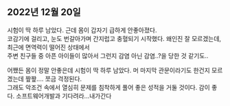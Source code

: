 ## **2022년 12월 20일**

시험이 딱 하루 남았다. 근데 몸이 갑자기 급하게 안좋아졌다.  
코감기에 걸리고, 눈도 번갈아가며 간지럽고 충혈되기 시작했다. 왜인진 잘 모르겠는데, 최근에 면역력이 떨어진 상태에서  
주변 친구들 중 아픈 아이들이 많아서 그런지 감염 아닌 감염..?을 당한 것 같기도..  

어쨌든 몸이 정말 안좋은데 시험이 딱 하루 남았다. 머 마지막 관문이라기도 한건지 모르겠는데 짶짶.... 쪼금 걱정된다.  
그래도 악조건 속에서 열심히 문제를 침착하게 풀어 좋은 성적을 거둘 것이다. 감이 좋다. 소프트웨어개발과 기다려라...내가간다